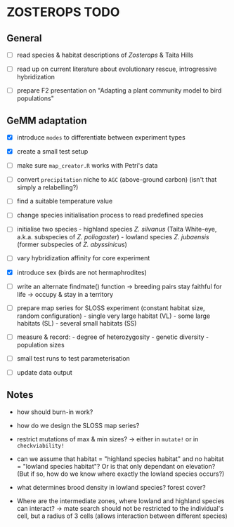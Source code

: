 # ZOSTEROPS TODO

## General

- [ ] read species & habitat descriptions of *Zosterops* & Taita Hills

- [ ] read up on current literature about evolutionary rescue, introgressive hybridization

- [ ] prepare F2 presentation on "Adapting a plant community model to bird populations"

## GeMM adaptation

- [X] introduce `modes` to differentiate between experiment types

- [X] create a small test setup

- [ ] make sure `map_creator.R` works with Petri's data

- [ ] convert `precipitation` niche to `AGC` (above-ground carbon) (isn't that simply a relabelling?)

- [ ] find a suitable temperature value

- [ ] change species initialisation process to read predefined species

- [ ] initialise two species
		- highland species *Z. silvanus* (Taita White-eye, a.k.a. subspecies of *Z. poliogaster*)
		- lowland species *Z. jubaensis* (former subspecies of *Z. abyssinicus*)

- [ ] vary hybridization affinity for core experiment

- [X] introduce sex (birds are not hermaphrodites)

- [ ] write an alternate findmate() function
		-> breeding pairs stay faithful for life
		-> occupy & stay in a territory

- [ ] prepare map series for SLOSS experiment (constant habitat size, random configuration)
		- single very large habitat (VL)
		- some large habitats (SL)
		- several small habitats (SS)

- [ ] measure & record:
		- degree of heterozygosity
		- genetic diversity
		- population sizes

- [ ] small test runs to test parameterisation

- [ ] update data output

## Notes

- how should burn-in work?

- how do we design the SLOSS map series?

- restrict mutations of max & min sizes?
  -> either in `mutate!` or in `checkviability!`

- can we assume that habitat = "highland species habitat" and
  no habitat = "lowland species habitat"? Or is that only dependant
  on elevation? (But if so, how do we know where exactly the lowland
  species occurs?)

- what determines brood density in lowland species? forest cover?

- Where are the intermediate zones, where lowland and highland species
  can interact?
  -> mate search should not be restricted to the individual's cell,
  but a radius of 3 cells (allows interaction between different species)
